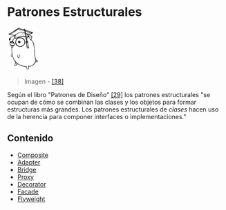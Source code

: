 # Patrones Estructurales

![](/assets/doc.png)

> Imagen - [\[38\]](/recursos.md)

Según el libro "Patrones de Diseño" [\[29\]](/recursos.md) los patrones estructurales "se ocupan de cómo se combinan las clases y los objetos para formar estructuras más grandes. Los patrones estructurales de *clases* hacen uso de la herencia para componer interfaces o implementaciones."

## Contenido

* [Composite](composite.md)
* [Adapter](adapter.md)
* [Bridge](bridge.md)
* [Proxy](proxy.md)
* [Decorator](decorator.md)
* [Facade](facade.md)
* [Flyweight](flyweight.md)
